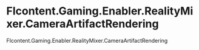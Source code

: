 FIcontent.Gaming.Enabler.RealityMixer.CameraArtifactRendering
=============================================================

FIcontent.Gaming.Enabler.RealityMixer.CameraArtifactRendering

